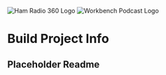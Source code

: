 ![Ham Radio 360 Logo](http://www.360workbench.com/wpimages/wp9fedbb3f_06.png "Ham Radio 360 Logo") ![Workbench Podcast Logo](http://www.360workbench.com/wpimages/wp02796e2d_06.png "Workbench Logo")

# Build Project Info

## Placeholder Readme